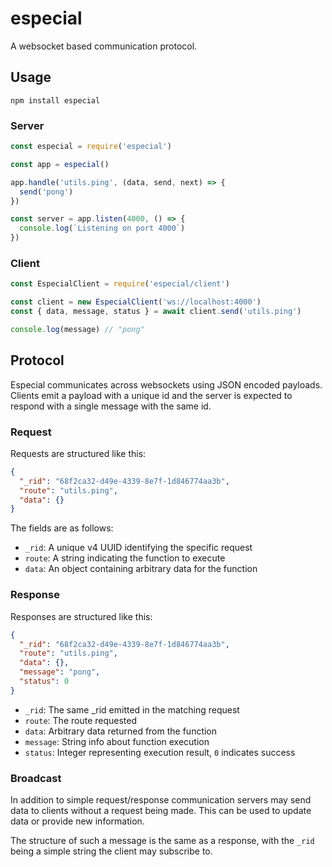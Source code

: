 # especial

A websocket based communication protocol.

## Usage

`npm install especial`

### Server

```js
const especial = require('especial')

const app = especial()

app.handle('utils.ping', (data, send, next) => {
  send('pong')
})

const server = app.listen(4000, () => {
  console.log(`Listening on port 4000`)
})

```

### Client

```js
const EspecialClient = require('especial/client')

const client = new EspecialClient('ws://localhost:4000')
const { data, message, status } = await client.send('utils.ping')

console.log(message) // "pong"
```

## Protocol

Especial communicates across websockets using JSON encoded payloads. Clients emit a payload with a unique id and the server is expected to respond with a single message with the same id.

### Request

Requests are structured like this:

```json
{
  "_rid": "68f2ca32-d49e-4339-8e7f-1d846774aa3b",
  "route": "utils.ping",
  "data": {}
}
```

The fields are as follows:
  - `_rid`: A unique v4 UUID identifying the specific request
  - `route`: A string indicating the function to execute
  - `data`: An object containing arbitrary data for the function

### Response

Responses are structured like this:

```json
{
  "_rid": "68f2ca32-d49e-4339-8e7f-1d846774aa3b",
  "route": "utils.ping",
  "data": {},
  "message": "pong",
  "status": 0
}
```

- `_rid`: The same \_rid emitted in the matching request
- `route`: The route requested
- `data`: Arbitrary data returned from the function
- `message`: String info about function execution
- `status`: Integer representing execution result, `0` indicates success

### Broadcast

In addition to simple request/response communication servers may send data to clients without a request being made. This can be used to update data or provide new information.

The structure of such a message is the same as a response, with the `_rid` being a simple string the client may subscribe to.
